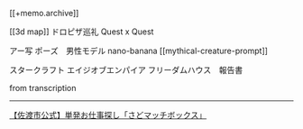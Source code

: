 [[+memo.archive]]


[[3d map]]
ドロピザ巡礼
Quest x Quest


アー写
ポーズ　男性モデル
nano-banana
[[mythical-creature-prompt]]



スタークラフト
エイジオブエンパイア
フリーダムハウス　報告書


from transcription








---

[【佐渡市公式】単発お仕事探し「さどマッチボックス」](https://matchbox.jp/niigata/sado)





